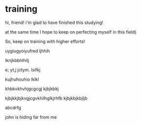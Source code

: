 # training

hi, friend! i'm glad to have finished this studying!

at the same time I hope to keep on perfecting myself in this field)

So, keep on training with higher efforts!

uygiugyoiyufred
ljhhih

lknjkbbhlhilj

e; yt,j jctym. lsifkj

kujhuhouhio
lklkl

khbkvkhvhjgcgcgj
kjbjkbkj


kjbjkkjbjkvgjcgvkhilhglkjrhfb
kjbjkbjkbjljb

abcdrfg  

john is hiding far from me
